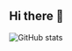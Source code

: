 ## Hi there 👋

![GitHub stats](https://github-readme-stats.vercel.app/api?username=pys36&show_icons=true&theme=radical)

